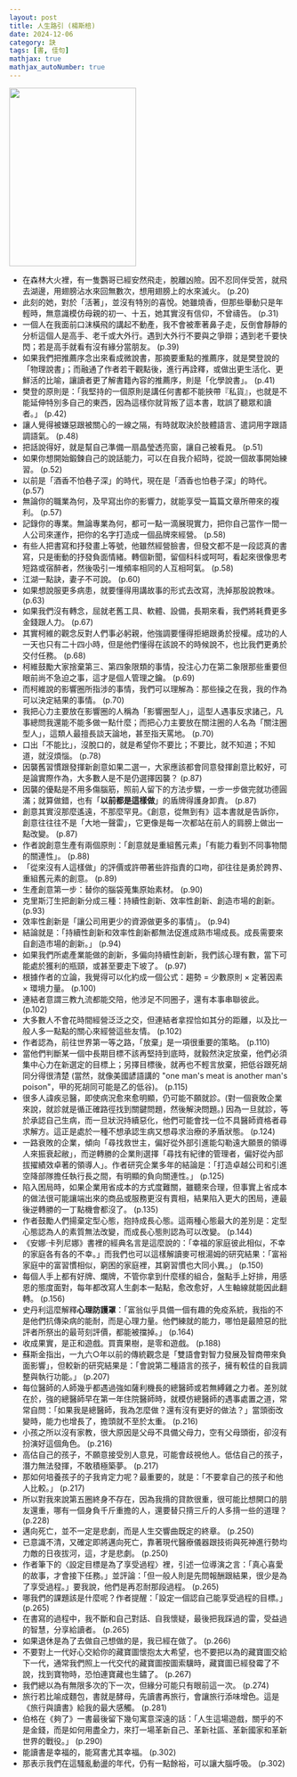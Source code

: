 ```yaml
---
layout: post
title: 人生路引 (楊斯棓)
date: 2024-12-06
category: 訣
tags: [書, 佳句]
mathjax: true
mathjax_autoNumber: true
---
```


<img src="https://doltegg.github.io/book/images/direction.jpg" style="width: 228px; height: 320px;">

- 在森林大火裡，有一隻鸚哥已經安然飛走，脫離凶險。因不忍同伴受苦，就飛去湖邊，用翅膀沾水來回無數次，想用翅膀上的水來滅火。 (p.20)
- 此刻的她，對於「活著」，並沒有特別的喜悅。她雖燒香，但那些舉動只是年輕時，無意識模仿母親的初一、十五，她其實沒有信仰，不曾禱告。 (p.31)
- 一個人在我面前口沫橫飛的講起不動產，我不會被牽著鼻子走，反倒會靜靜的分析這個人是高手、老千或大外行。遇到大外行不要與之爭辯；遇到老千要快閃；若是高手就看有沒有緣分當朋友。 (p.39)
- 如果我們把推薦序念出來看成微說書，那摘要重點的推薦序，就是樊登說的「物理說書」；而融通了作者若干觀點後，進行再詮釋，或做出更生活化、更鮮活的比喻，讓讀者更了解書籍內容的推薦序，則是「化學說書」。 (p.41)
- 樊登的原則是：「我堅持的一個原則是講任何書都不能挾帶『私貨』，也就是不能延伸特別多自己的東西，因為這樣你就背叛了這本書，耽誤了聽眾和讀者。」 (p.42)
- 讓人覺得被嫌惡跟被關心的一線之隔，有時就取決於肢體語言、遣詞用字跟語調語氣。 (p.48)
- 把話說得好，就是幫自己準備一扇晶瑩透亮窗，讓自己被看見。 (p.51)
- 如果你想開始鍛鍊自己的說話能力，可以在自我介紹時，從說一個故事開始練習。 (p.52)
- 以前是「酒香不怕巷子深」的時代，現在是「酒香也怕巷子深」的時代。 (p.57)
- 無論你的職業為何，及早寫出你的影響力，就能享受一篇篇文章所帶來的複利。 (p.57)
- 記錄你的專業。無論專業為何，都可一點一滴展現實力，把你自己當作一間一人公司來運作，把你的名字打造成一個品牌來經營。 (p.58)
- 有些人把書寫和抒發畫上等號，他雖然經營臉書，但發文都不是一段認真的書寫，只是衝動的抒發負面情緒。轉個新聞，留個科科或呵呵，看起來很像思考短路或宿醉者，然後吸引一堆頻率相同的人互相呵氣。 (p.58)
- 江湖一點訣，妻子不可說。 (p.60)
- 如果想說服更多病患，就要懂得用講故事的形式去改寫，洗掉那股說教味。 (p.63)
- 如果我們沒有轉念，屈就老舊工具、軟體、設備，長期來看，我們將耗費更多金錢跟人力。 (p.67)
- 其實柯維的觀念反對人們事必躬親，他強調要懂得拒絕跟勇於授權。成功的人一天也只有二十四小時，但是他們懂得在該說不的時候說不，也比我們更勇於交付任務。 (p.68)
- 柯維鼓勵大家捨棄第三、第四象限類的事情，投注心力在第二象限那些重要但眼前尚不急迫之事，這才是個人管理之鑰。 (p.69)
- 而柯維說的影響圈所指涉的事情，我們可以理解為：那些操之在我，我的作為可以決定結果的事情。 (p.70)
- 我把心力主要放在影響圈的人稱為「影響圈型人」，這型人遇事反求諸己，凡事總問我還能不能多做一點什麼；而把心力主要放在關注圈的人名為「關注圈型人」，這類人最擅長談天論地，甚至指天罵地。 (p.70)
- 口出「不能比」，沒脫口的，就是希望你不要比；不要比，就不知道；不知道，就沒煩惱。 (p.78)
- 因襲舊習慣跟發揮新創意如果二選一，大家應該都會同意發揮創意比較好，可是論實際作為，大多數人是不是仍選擇因襲？ (p.87)
- 因襲的優點是不用多傷腦筋，照前人留下的方法步驟，一步一步做完就功德圓滿；就算做錯，也有「**以前都是這樣做**」的盾牌得護身卸責。 (p.87)
- 創意其實沒那麼遙遠，不那麼罕見。《創意，從無到有》這本書就是告訴你，創意往往往不是「大地一聲雷」，它更像是每一次都站在前人的肩膀上做出一點改變。 (p.87)
- 作者說創意生產有兩個原則：「創意就是重組舊元素」「有能力看到不同事物間的關連性」。 (p.88)
- 「從來沒有人這樣做」的評價或許帶著些許指責的口吻，卻往往是勇於跨界、重組舊元素的創意。 (p.89)
- 生產創意第一步：替你的腦袋蒐集原始素材。 (p.90)
- 克里斯汀生把創新分成三種：持續性創新、效率性創新、創造市場的創新。 (p.93)
- 效率性創新是「讓公司用更少的資源做更多的事情」。 (p.94)
- 結論就是：「持續性創新和效率性創新都無法促進成熟市場成長。成長需要來自創造市場的創新。」 (p.94)
- 如果我們所處產業能做的創新，多偏向持續性創新，我們該心理有數，當下可能處於獲利的瓶頸，或甚至要走下坡了。 (p.97)
- 根據作者的立論，我覺得可以化約成一個公式：趨勢 $=$ 少數原則 $\times$ 定著因素 $\times$ 環境力量。 (p.100)
- 連結者意謂三教九流都能交陪，他涉足不同圈子，還有本事串聯彼此。 (p.102)
- 大多數人不會花時間經營泛泛之交，但連結者拿捏恰如其分的距離，以及比一般人多一點點的關心來經營這些友情。 (p.102)
- 作者認為，前往世界第一等之路，「放棄」是一項很重要的策略。 (p.110)
- 當他們判斷某一個中長期目標不該再堅持到底時，就毅然決定放棄，他們必須集中心力在新選定的目標上；另擇目標後，就再也不輕言放棄，把低谷跟死胡同分得很清楚 (當然，就像美國諺語講的 "one man's meat is another man's poison"，甲的死胡同可能是乙的低谷)。 (p.115)
- 很多人諱疾忌醫，即使病況愈來愈明顯，仍可能不願就診。(對一個衰敗企業來說，就診就是循正確路徑找到關鍵問題，然後解決問題。) 因為一旦就診，等於承認自己生病，而一旦狀況持續惡化，他們可能會找一位不具醫師資格者尋求解方。這正是處於一種不想承認生病又想尋求治療的矛盾狀態。 (p.124)
- 一路衰敗的企業，傾向「尋找救世主，偏好從外部引進能勾勒遠大願景的領導人來振衰起敝」，而逆轉勝的企業則選擇「尋找有紀律的管理者，偏好從內部拔擢績效卓著的領導人」。作者研究企業多年的結論是：「打造卓越公司和引進空降部隊擔任執行長之間，有明顯的負向關連性。」 (p.125)
- 陷入困局時，如果企業用省成本的方式度難關，雖聽來合理，但事實上省成本的做法很可能讓端出來的商品或服務更沒有賣相，結果陷入更大的困局，連最後逆轉勝的一丁點機會都沒了。 (p.135)
- 作者鼓勵人們揚棄定型心態，抱持成長心態。這兩種心態最大的差別是：定型心態認為人的素質無法改變，而成長心態則認為可以改變。 (p.144)
- 《安娜‧卡列尼娜》書裡的經典名言是這麼說的：「幸福的家庭彼此相似，不幸的家庭各有各的不幸。」而我們也可以這樣解讀麥可根湯姆的研究結果：「富裕家庭中的富習慣相似，窮困的家庭裡，其窮習慣也大同小異。」 (p.150)
- 每個人手上都有好牌、爛牌，不管你拿到什麼樣的組合，盤點手上好排，用感恩的態度面對，每年都改寫人生劇本一點點，愈改愈好，人生軸線就能因此翻轉。 (p.156)
- 史丹利這麼解釋**心理防護罩**：「富翁似乎具備一個有趣的免疫系統，我指的不是他們抗傳染病的能耐，而是心理力量。他們練就的能力，哪怕是最險惡的批評者所祭出的最苛刻評價，都能被擋掉。」 (p.164)
- 收成果實，是正和遊戲。買賣果樹，是零和遊戲。 (p.188)
- 蘇斯金指出，一九六○年以前的傳統觀念是「雙語會對智力發展及智商帶來負面影響」，但較新的研究結果是：「會說第二種語言的孩子，擁有較佳的自我調整與執行功能。」 (p.207)
- 每位醫師的人師幾乎都遇過強如薩利機長的總醫師或若無縛雞之力者。差別就在於，強的總醫師早在第一年住院醫師時，就模仿總醫師的遇事處置之道，常常自問：「如果我是總醫師，我為怎麼做？還有沒有更好的做法？」當頭銜改變時，能力也增長了，擔頭就不至於太重。 (p.216)
- 小孩之所以沒有家教，很大原因是父母不具備父母力，空有父母頭銜，卻沒有扮演好這個角色。 (p.216)
- 高估自己的孩子，不願意接受別人意見，可能會歧視他人。低估自己的孩子，潛力無法發揮，不敢積極築夢。 (p.217)
- 那如何培養孩子的子我肯定力呢？最重要的，就是：「不要拿自己的孩子和他人比較。」 (p.217)
- 所以對我來說第五圈終身不存在，因為我揹的貸款很重，很可能比想開口的朋友還重，哪有一個身負千斤重擔的人，還要替只揹三斤的人多揹一些的道理？ (p.228)
- 邁向死亡，並不一定是悲劇，而是人生交響曲既定的終章。 (p.250)
- 已意識不清，又確定即將邁向死亡，靠著現代醫療儀器跟技術與死神進行勢均力敵的日夜拔河，這，才是悲劇。 (p.250)
- 作者筆下的〈設定目標是為了享受過程〉裡，引述一位導演之言：「真心喜愛的故事，才會接下任務。」並評論：「但一般人則是先問報酬跟結果，很少是為了享受過程。」要我說，他們是再忍耐那段過程。 (p.265)
- 哪我們的課題該是什麼呢？作者提醒：「設定一個認自己能享受過程的目標。」 (p.265)
- 在書寫的過程中，我不斷和自己對話、自我懷疑，最後把我踩過的雷，受益過的智慧，分享給讀者。 (p.265)
- 如果退休是為了去做自己想做的是，我已經在做了。 (p.266)
- 不要對上一代好心交給你的藏寶圖懷抱太大希望，也不要把以為的藏寶圖交給下一代，通常我們照上一代交代的藏寶圖按圖索驥時，藏寶圖已經發霉了不說，找到寶物時，恐怕連寶藏也生鏽了。 (p.267)
- 我們總以為有無限多次的下一次，但緣分可能只有眼前這一次。 (p.274)
- 旅行若比喻成麵包，書就是酵母，先讀書再旅行，會讓旅行添味增色。這是《旅行與讀書》給我的最大感觸。 (p.281)
- 伯格在《夠了》一書最後留下幾句寓意深遠的話：「人生這場遊戲，關乎的不是金錢，而是如何用盡全力，來打一場革新自己、革新社區、革新國家和革新世界的戰役。」 (p.290)
- 能讀書是幸福的，能寫書尤其幸福。 (p.302)
- 那表示我們在這騷亂動盪的年代，仍有一點餘裕，可以讓大腦呼吸。 (p.302)
